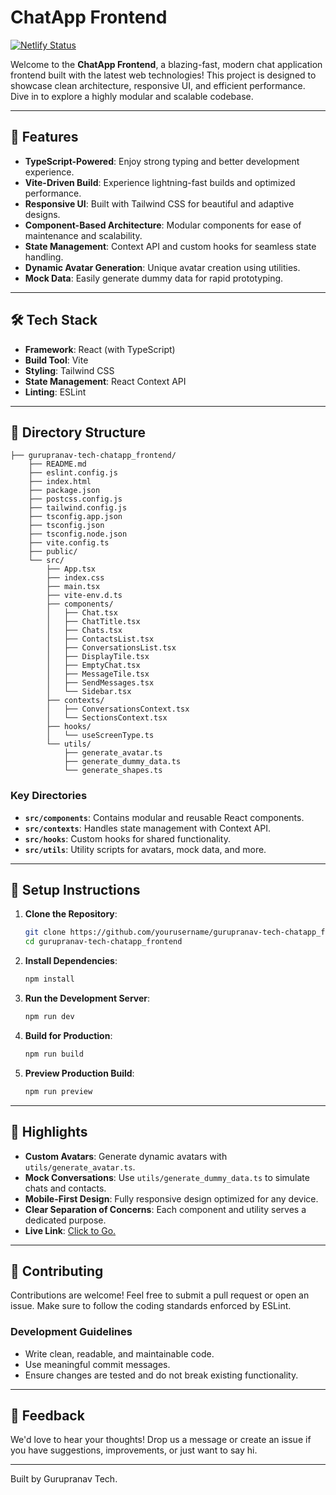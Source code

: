 # ChatApp Frontend
[![Netlify Status](https://api.netlify.com/api/v1/badges/52468287-5435-4dad-972d-92bbc4fd60dc/deploy-status)](https://app.netlify.com/sites/chatappfrontenddesign/deploys)

Welcome to the **ChatApp Frontend**, a blazing-fast, modern chat application frontend built with the latest web technologies! This project is designed to showcase clean architecture, responsive UI, and efficient performance. Dive in to explore a highly modular and scalable codebase.

---

## 🚀 Features

- **TypeScript-Powered**: Enjoy strong typing and better development experience.
- **Vite-Driven Build**: Experience lightning-fast builds and optimized performance.
- **Responsive UI**: Built with Tailwind CSS for beautiful and adaptive designs.
- **Component-Based Architecture**: Modular components for ease of maintenance and scalability.
- **State Management**: Context API and custom hooks for seamless state handling.
- **Dynamic Avatar Generation**: Unique avatar creation using utilities.
- **Mock Data**: Easily generate dummy data for rapid prototyping.

---

## 🛠️ Tech Stack

- **Framework**: React (with TypeScript)
- **Build Tool**: Vite
- **Styling**: Tailwind CSS
- **State Management**: React Context API
- **Linting**: ESLint

---

## 📂 Directory Structure

```
├── gurupranav-tech-chatapp_frontend/
    ├── README.md
    ├── eslint.config.js
    ├── index.html
    ├── package.json
    ├── postcss.config.js
    ├── tailwind.config.js
    ├── tsconfig.app.json
    ├── tsconfig.json
    ├── tsconfig.node.json
    ├── vite.config.ts
    ├── public/
    └── src/
        ├── App.tsx
        ├── index.css
        ├── main.tsx
        ├── vite-env.d.ts
        ├── components/
        │   ├── Chat.tsx
        │   ├── ChatTitle.tsx
        │   ├── Chats.tsx
        │   ├── ContactsList.tsx
        │   ├── ConversationsList.tsx
        │   ├── DisplayTile.tsx
        │   ├── EmptyChat.tsx
        │   ├── MessageTile.tsx
        │   ├── SendMessages.tsx
        │   └── Sidebar.tsx
        ├── contexts/
        │   ├── ConversationsContext.tsx
        │   └── SectionsContext.tsx
        ├── hooks/
        │   └── useScreenType.ts
        └── utils/
            ├── generate_avatar.ts
            ├── generate_dummy_data.ts
            └── generate_shapes.ts
```

### Key Directories

- **`src/components`**: Contains modular and reusable React components.
- **`src/contexts`**: Handles state management with Context API.
- **`src/hooks`**: Custom hooks for shared functionality.
- **`src/utils`**: Utility scripts for avatars, mock data, and more.

---

## 🔧 Setup Instructions

1. **Clone the Repository**:
   ```bash
   git clone https://github.com/yourusername/gurupranav-tech-chatapp_frontend.git
   cd gurupranav-tech-chatapp_frontend
   ```

2. **Install Dependencies**:
   ```bash
   npm install
   ```

3. **Run the Development Server**:
   ```bash
   npm run dev
   ```

4. **Build for Production**:
   ```bash
   npm run build
   ```

5. **Preview Production Build**:
   ```bash
   npm run preview
   ```

---

## 🌟 Highlights

- **Custom Avatars**: Generate dynamic avatars with `utils/generate_avatar.ts`.
- **Mock Conversations**: Use `utils/generate_dummy_data.ts` to simulate chats and contacts.
- **Mobile-First Design**: Fully responsive design optimized for any device.
- **Clear Separation of Concerns**: Each component and utility serves a dedicated purpose.
- **Live Link**: [Click to Go.](https://chatappfrontenddesign.netlify.app/)

---

## 🤝 Contributing

Contributions are welcome! Feel free to submit a pull request or open an issue. Make sure to follow the coding standards enforced by ESLint.

### Development Guidelines
- Write clean, readable, and maintainable code.
- Use meaningful commit messages.
- Ensure changes are tested and do not break existing functionality.

---

## 💬 Feedback

We'd love to hear your thoughts! Drop us a message or create an issue if you have suggestions, improvements, or just want to say hi.

---

Built by Gurupranav Tech.


